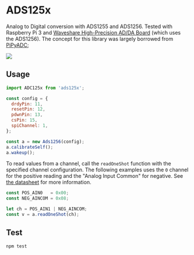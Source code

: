 # ADS125x

Analog to Digital conversion with ADS1255 and ADS1256. Tested with Raspberry Pi 3 and [Waveshare High-Precision AD/DA Board](https://www.waveshare.com/wiki/High-Precision_AD/DA_Board) (which uses the ADS1256). The concept for this library was largely borrowed from [PiPyADC](https://github.com/ul-gh/PiPyADC);

![](http://www.ti.com/graphics/folders/partimages/ADS1256.jpg)

## Usage

```js
import ADC125x from 'ads125x';

const config = {
  drdyPin: 11,
  resetPin: 12,
  pdwnPin: 13,
  csPin: 15,
  spiChannel: 1,
};

const a = new Ads1256(config);
a.calibrateSelf();
a.wakeup();
```

To read values from a channel, call the `readOneShot` function with the specified channel configuration. The following examples uses the `0` channel for the positive reading and the "Analog Input Common" for negative. See [the datasheet](http://www.ti.com/lit/ds/symlink/ads1256.pdf) for more information.

```js
const POS_AIN0   = 0x00;
const NEG_AINCOM = 0x08;

let ch = POS_AIN1 | NEG_AINCOM;
const v = a.readOneShot(ch);
```

## Test

```
npm test
```

